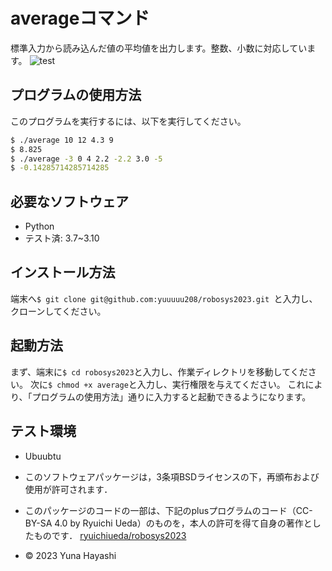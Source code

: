 # averageコマンド

標準入力から読み込んだ値の平均値を出力します。整数、小数に対応しています。
![test](https://github.com/yuuuuu208/robosys2023/actions/workflows/test.yml/badge.svg)

## プログラムの使用方法
このプログラムを実行するには、以下を実行してください。
```bash
$ ./average 10 12 4.3 9
$ 8.825 
$ ./average -3 0 4 2.2 -2.2 3.0 -5
$ -0.14285714285714285
```

## 必要なソフトウェア
* Python
* テスト済: 3.7~3.10

## インストール方法
端末へ```$ git clone git@github.com:yuuuuu208/robosys2023.git ```と入力し、クローンしてください。 

## 起動方法
まず、端末に```$ cd robosys2023```と入力し、作業ディレクトリを移動してください。
次に```$ chmod +x average```と入力し、実行権限を与えてください。
これにより、「プログラムの使用方法」通りに入力すると起動できるようになります。

## テスト環境
* Ubuubtu

 * このソフトウェアパッケージは，3条項BSDライセンスの下，再頒布および使用が許可されます．
 * このパッケージのコードの一部は、下記のplusプログラムのコード（CC-BY-SA 4.0 by Ryuichi Ueda）のものを，本人の許可を得て自身の著作としたものです．
     [ryuichiueda/robosys2023](https://github.com/ryuichiueda/robosys2023.git)
 * © 2023 Yuna Hayashi
